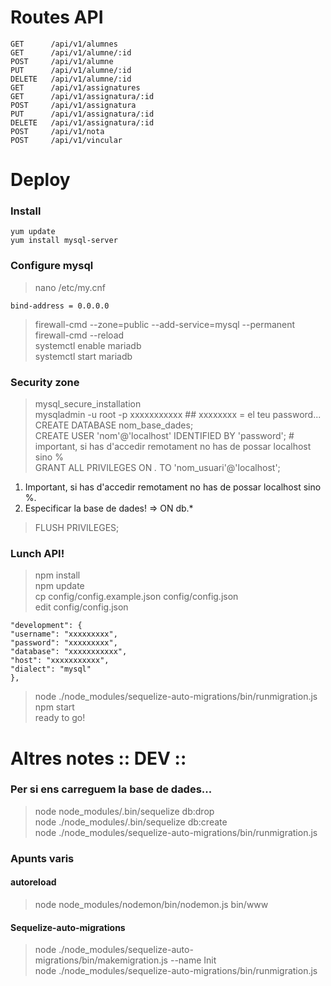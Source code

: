 
# Routes API
    GET      /api/v1/alumnes
    GET      /api/v1/alumne/:id
    POST     /api/v1/alumne
    PUT      /api/v1/alumne/:id
    DELETE   /api/v1/alumne/:id
    GET      /api/v1/assignatures
    GET      /api/v1/assignatura/:id
    POST     /api/v1/assignatura
    PUT      /api/v1/assignatura/:id
    DELETE   /api/v1/assignatura/:id
    POST     /api/v1/nota
    POST     /api/v1/vincular

# Deploy
### Install
    yum update
    yum install mysql-server
### Configure mysql
> nano /etc/my.cnf

    bind-address = 0.0.0.0

> firewall-cmd --zone=public --add-service=mysql --permanent  
> firewall-cmd --reload  
> systemctl enable mariadb  
> systemctl start mariadb  
### Security zone
> mysql_secure_installation  
> mysqladmin -u root -p xxxxxxxxxxx    ## xxxxxxxx = el teu password...  
> CREATE DATABASE nom_base_dades;  
> CREATE USER 'nom'@'localhost' IDENTIFIED BY 'password';   # important, si has d'accedir remotament no has de possar localhost sino %  
> GRANT ALL PRIVILEGES ON *.* TO 'nom_usuari'@'localhost';   
1. Important, si has d'accedir remotament no has de possar localhost sino %.  
2. Especificar la base de dades! => ON db.*  
> FLUSH PRIVILEGES;  
### Lunch API!
> npm install  
> npm update  
> cp config/config.example.json config/config.json  
> edit config/config.json  

    "development": {  
    "username": "xxxxxxxxx",  
    "password": "xxxxxxxxx",   
    "database": "xxxxxxxxxxx",  
    "host": "xxxxxxxxxxx",  
    "dialect": "mysql"  
    },  

> node ./node_modules/sequelize-auto-migrations/bin/runmigration.js  
> npm start  
> ready to go!  







# Altres notes :: DEV ::
### Per si ens carreguem la base de dades...
> node node_modules/.bin/sequelize db:drop  
> node ./node_modules/.bin/sequelize db:create  
> node ./node_modules/sequelize-auto-migrations/bin/runmigration.js  
### Apunts varis
#### autoreload
> node node_modules/nodemon/bin/nodemon.js bin/www  
#### Sequelize-auto-migrations
> node ./node_modules/sequelize-auto-migrations/bin/makemigration.js --name Init  
> node ./node_modules/sequelize-auto-migrations/bin/runmigration.js  